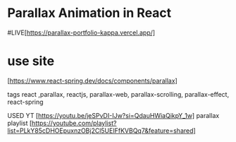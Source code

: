 # Parallax Animation in React

#LIVE[https://parallax-portfolio-kappa.vercel.app/]
 
# use site 
[https://www.react-spring.dev/docs/components/parallax]

tags react ,parallax, reactjs, parallax-web, parallax-scrolling, parallax-effect, react-spring

USED YT [https://youtu.be/jeSPvDI-IJw?si=QdauHWiaQikpY_1w]
parallax playlist [https://youtube.com/playlist?list=PLkY85cDHOEpuxnzOBj2Cl5UEIFfKVBQq7&feature=shared]
